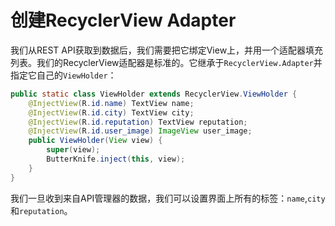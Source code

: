 # 创建RecyclerView Adapter

我们从REST API获取到数据后，我们需要把它绑定View上，并用一个适配器填充列表。我们的RecyclerView适配器是标准的。它继承于`RecyclerView.Adapter`并指定它自己的`ViewHolder`：
```java
public static class ViewHolder extends RecyclerView.ViewHolder {
    @InjectView(R.id.name) TextView name;
    @InjectView(R.id.city) TextView city;
    @InjectView(R.id.reputation) TextView reputation;
    @InjectView(R.id.user_image) ImageView user_image;
    public ViewHolder(View view) { 
        super(view);
        ButterKnife.inject(this, view); 
    }
}
```
我们一旦收到来自API管理器的数据，我们可以设置界面上所有的标签：`name`,`city`和`reputation`。
